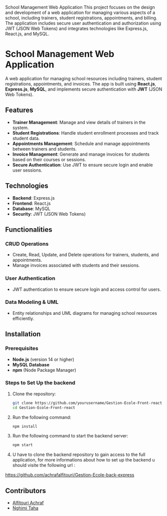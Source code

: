 School Management Web Application
This project focuses on the design and development of a web application for managing various aspects of a school, including trainers, student registrations, appointments, and billing. The application includes secure user authentication and authorization using JWT (JSON Web Tokens) and integrates technologies like Express.js, React.js, and MySQL.
# School Management Web Application

A web application for managing school resources including trainers, student registrations, appointments, and invoices. The app is built using **React.js**, **Express.js**, **MySQL**, and implements secure authentication with **JWT** (JSON Web Tokens).

## Features

- **Trainer Management**: Manage and view details of trainers in the system.
- **Student Registrations**: Handle student enrollment processes and track student data.
- **Appointments Management**: Schedule and manage appointments between trainers and students.
- **Invoice Management**: Generate and manage invoices for students based on their courses or sessions.
- **Secure Authentication**: Use JWT to ensure secure login and enable user sessions.

## Technologies

- **Backend**: Express.js
- **Frontend**: React.js
- **Database**: MySQL
- **Security**: JWT (JSON Web Tokens)

## Functionalities

### CRUD Operations

- Create, Read, Update, and Delete operations for trainers, students, and appointments.
- Manage invoices associated with students and their sessions.

### User Authentication

- JWT authentication to ensure secure login and access control for users.

### Data Modeling & UML

- Entity relationships and UML diagrams for managing school resources efficiently.

## Installation

### Prerequisites

- **Node.js** (version 14 or higher)
- **MySQL Database**
- **npm** (Node Package Manager)

### Steps to Set Up the backend

1. Clone the repository:
   ```bash
   git clone https://github.com/yourusername/Gestion-Ecole-Front-react.git
   cd Gestion-Ecole-Front-react
   
2. Run the following command:
   ```bash
   npm install

3. Run the following command to start the backend server:
   ```bash
   npm start

4. U have to clone the backend repository to gain access to the full application, for more informations about how to set up the backend u should visite the following url :

https://github.com/achrafalfitouri/Gestion-Ecole-back-express

## Contributors

- [Alfitouri Achraf](https://github.com/achrafalfitouri)
- [Nghimi Taha](https://github.com/tahanghimii)
